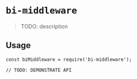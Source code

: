 # `bi-middleware`

> TODO: description

## Usage

```
const biMiddleware = require('bi-middleware');

// TODO: DEMONSTRATE API
```
